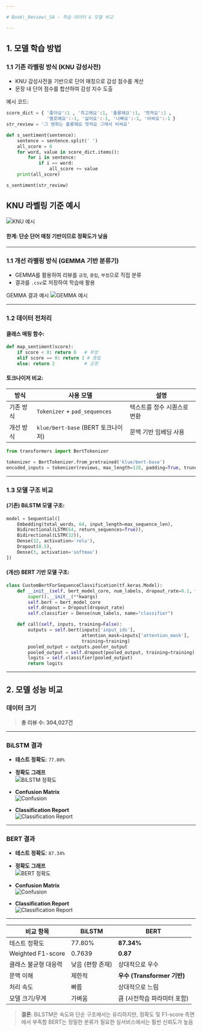 ```yaml
---

# Book\_Review\_SA - 학습 데이터 & 모델 비교

---
```


## 1. 모델 학습 방법

### 1.1 기존 라벨링 방식 (KNU 감성사전)

* KNU 감성사전을 기반으로 단어 매칭으로 감성 점수를 계산
* 문장 내 단어 점수를 합산하여 감성 지수 도출

예시 코드:

```python
score_dict = { '좋아요':1 , '최고에요':1, '훌륭해요':1, '멋져요':1 , 
               '별로예요':-1, '싫어요':-1, '나빠요':-1, '비싸요':-1 }
str_review = '그 영화는 훌륭해요 멋져요 그래서 비싸요'

def s_sentiment(sentence):
    sentence = sentence.split(' ')
    all_score = 0
    for word, value in score_dict.items():
        for i in sentence:
            if i == word:
                all_score += value
    print(all_score)

s_sentiment(str_review)
```

## KNU 라벨링 기준 예시
![KNU 예시](https://github.com/user-attachments/assets/a9bb2f5e-49b5-4604-99e5-9e98e29fc8a2)
#### 한계: 단순 단어 매칭 기반이므로 정확도가 낮음
---

### 1.1 개선 라벨링 방식 (GEMMA 기반 분류기)

* GEMMA를 활용하여 리뷰를 `긍정`, `중립`, `부정`으로 직접 분류
* 결과를 `.csv`로 저장하여 학습에 활용

 GEMMA 결과 예시
![GEMMA 예시](https://github.com/user-attachments/assets/6bf7a376-1e8d-4516-8b96-11638ba2568a)

---

### 1.2 데이터 전처리

#### 클래스 매핑 함수:

```python
def map_sentiment(score):
    if score < 0: return 0   # 부정
    elif score == 0: return 1 # 중립
    else: return 2           # 긍정
```

#### 토크나이저 비교:

| 방식    | 사용 모델                         | 설명              |
| ----- | ----------------------------- | --------------- |
| 기존 방식 | `Tokenizer` + `pad_sequences` | 텍스트를 정수 시퀀스로 변환 |
| 개선 방식 | `klue/bert-base` (BERT 토크나이저) | 문맥 기반 임베딩 사용    |

```python
from transformers import BertTokenizer

tokenizer = BertTokenizer.from_pretrained('klue/bert-base')
encoded_inputs = tokenizer(reviews, max_length=128, padding=True, truncation=True, return_tensors='tf')
```

---

### 1.3 모델 구조 비교

#### (기존) BiLSTM 모델 구조:

```python
model = Sequential([
    Embedding(total_words, 64, input_length=max_sequence_len),
    Bidirectional(LSTM(64, return_sequences=True)),
    Bidirectional(LSTM(32)),
    Dense(32, activation='relu'),
    Dropout(0.5),
    Dense(3, activation='softmax')
])
```

#### (개선) BERT 기반 모델 구조:

```python
class CustomBertForSequenceClassification(tf.keras.Model):
    def __init__(self, bert_model_core, num_labels, dropout_rate=0.1, **kwargs):
        super().__init__(**kwargs)
        self.bert = bert_model_core
        self.dropout = Dropout(dropout_rate)
        self.classifier = Dense(num_labels, name="classifier")

    def call(self, inputs, training=False):
        outputs = self.bert(inputs['input_ids'],
                            attention_mask=inputs['attention_mask'],
                            training=training)
        pooled_output = outputs.pooler_output
        pooled_output = self.dropout(pooled_output, training=training)
        logits = self.classifier(pooled_output)
        return logits
```

---

## 2. 모델 성능 비교

### 데이터 크기

> **총 리뷰 수: 304,027건**

---

### BiLSTM 결과

* **테스트 정확도**: `77.80%`

- **정확도 그래프**  
  ![BiLSTM 정확도](https://github.com/user-attachments/assets/0f07b491-83b3-46d8-b16a-f480b4d0fe72)


- **Confusion Matrix**  
  ![Confusion](https://github.com/user-attachments/assets/9d83b549-a680-4978-935a-5a629fc0a46e)

- **Classification Report**  
  ![Classification Report](https://github.com/user-attachments/assets/5a2165ce-6e8b-4f8a-988c-de97d14e9ce3)

---

### BERT 결과

* **테스트 정확도**: `87.34%`

- **정확도 그래프**  
  ![BERT 정확도](https://github.com/user-attachments/assets/12eb0068-e8b9-4a1a-9b0c-04a4128081ff)

- **Confusion Matrix**  
  ![Confusion](https://github.com/user-attachments/assets/5dd0e680-4557-4491-b1ec-3c085b23957f)

- **Classification Report**  
  ![Classification Report](https://github.com/user-attachments/assets/805a62b9-cbd8-48b5-a99f-6e2e9fff603b)

---

| 비교 항목             | BiLSTM     | BERT                    |
| ----------------- | ---------- | ----------------------- |
| 테스트 정확도           | 77.80%     | **87.34%**              |
| Weighted F1-score | 0.7639     | **0.87**                |
| 클래스 불균형 대응력       | 낮음 (편향 존재) | 상대적으로 우수                |
| 문맥 이해             | 제한적        | **우수 (Transformer 기반)** |
| 처리 속도             | 빠름         | 상대적으로 느림                |
| 모델 크기/무게          | 가벼움        | 큼 (사전학습 파라미터 포함)        |


>  **결론**:
> BiLSTM은 속도와 단순 구조에서는 유리하지만, 정확도 및 F1-score 측면에서 부족함
> BERT는 정밀한 분류가 필요한 실서비스에서는 훨씬 신뢰도가 높음
